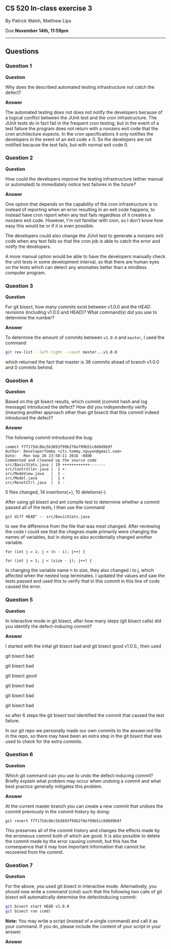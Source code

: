 ## CS 520 In-class exercise 3
By Patrick Walsh, Matthew Lips

Due **November 14th, 11:59pm**

---

## Questions

### Question 1

**Question**

Why does the described automated testing infrastructure not catch the defect?

**Answer**

The automated testing does not does not notify the developers because of a logical conflict between the JUnit test and the cron infrastructure. The JUnit tests do in fact fail in the frequent cron testing, but in the event of a test failure the program does not return with a nonzero exit code that the cron architecture expects. In the cron specifications it only notifies the developers in the event of an exit code ≠ 0. So the developers are not notified because the test fails, but with normal exit code 0.

### Question 2

**Question**

How could the developers improve the testing infrastructure (either manual or automated) to immediately notice test failures in the future?

**Answer**

One option that depends on the capability of the cron infrastructure is to instead of reporting when an error resulting in an exit code happens, to instead have cron report when any test fails regardless of it creates a nonzero exit code. However, I'm not familiar with cron, so I don't know how easy this would be or if it is even possible.

The developers could also change the JUnit test to generate a nonzero exit code when any test fails so that the cron job is able to catch the error and notify the developers.

A more manual option would be able to have the developers manually check the unit tests in some development interval, so that there are human eyes on the tests which can detect any anomalies better than a mindless computer program.

### Question 3

**Question**

For git bisect, how many commits exist between v1.0.0 and the HEAD revisions (including v1.0.0 and HEAD)? What command(s) did you use to determine the number?

**Answer**

To determine the amount of commits between `v1.0.0` and `master`, I used the command

```sh
git rev-list --left-right --count master...v1.0.0
```

which returned the fact that master is 36 commits ahead
of branch v1.0.0 and 0 commits behind.

### Question 4

**Question**

Based on the git bisect results, which commit (commit hash and log message) introduced the defect? How did you independently verify (meaning another approach other than git bisect) that this commit indeed introduced the defect?

**Answer**

The following commit introduced the bug:

	commit f7f175dc8bc5b3693f99b2f8e799b51c0d0d9b9f
	Author: DeveloperTommy <its.tommy.nguyen@gmail.com>
	Date:   Mon Sep 26 23:58:11 2016 -0400
	Commented and cleaned up the source code
	src/BasicStats.java | 19 ++++++++++++-------
	src/Controller.java |  2 +-
	src/ModeView.java   |  1 -
	src/Model.java      |  1 +
	src/ResetCtrl.java  |  1 -
5 files changed, 14 insertions(+), 10 deletions(-)

After using git bisect and ant compile test to determine whether a commit passed all of the tests, I then use the command
	
	git diff HEAD^ -- src/BasicStats.java

to see the difference from the file that was most changed. After reviewing the code I could see that the chagnes made primarily were changing the names of variables, but in doing so also accidentally changed another variable.

	for (int j = 1; j < (n - i); j++) {

	for (int j = 1; j < (size - j); j++) {

In changing the variable name n to size, they also changed i to j, which affected when the nested loop terminates. I updated the values and saw the tests passed and used this to verify that in this commit in this line of code caused the error.

### Question 5

**Question**

In interactive mode in git bisect, after how many steps (git bisect calls) did you identify the defect-inducing commit?

**Answer**

I started with the inital git bisect bad and git bisect good v1.0.0., then used

git bisect bad

git bisect bad

git bisect good

git bisect bad

git bisect bad

git bisect bad

so after 6 steps the git bisect tool identified the commit that caused the test failure.

In our git repo we personally made our own commits to the answer.md file in the repo, so there may have been an extra step in the git bisect that was used to check for the extra commits.

### Question 6

**Question**

Which git command can you use to undo the defect-inducing commit? Briefly explain what problem
may occur when undoing a commit and what best practice generally mitigates this problem.

**Answer**

At the current master branch you can create a new commit that undoes the commit previously in the commit history by doing:

	git revert f7f175dc8bc5b3693f99b2f8e799b51c0d0d9b9f

This preserves all of the commit history and changes the effects made by the erroneous commit both of which are good. It is also possible to delete the commit made by the error causing commit, but this has the consequence that it may lose important information that cannot be recovered from the commit.

### Question 7

**Question**

For the above, you used git bisect in interactive mode. Alternatively, you should now write a command ⟨cmd⟩ such that the following two calls of git bisect will automatically determine the defectinducing commit:
```sh
git bisect start HEAD v1.0.0
git bisect run ⟨cmd⟩
```
**Note:** You may write a script (instead of a single command) and call it as your command. If you do, please include the content of your script in your answer.

**Answer**


